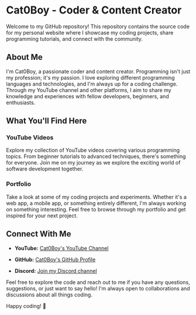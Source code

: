 # Cat0Boy - Coder & Content Creator

Welcome to my GitHub repository! This repository contains the source code for my personal website where I showcase my coding projects, share programming tutorials, and connect with the community.

## About Me

I'm Cat0Boy, a passionate coder and content creator. Programming isn't just my profession; it's my passion. I love exploring different programming languages and technologies, and I'm always up for a coding challenge. Through my YouTube channel and other platforms, I aim to share my knowledge and experiences with fellow developers, beginners, and enthusiasts.

## What You'll Find Here

### YouTube Videos

Explore my collection of YouTube videos covering various programming topics. From beginner tutorials to advanced techniques, there's something for everyone. Join me on my journey as we explore the exciting world of software development together.

### Portfolio

Take a look at some of my coding projects and experiments. Whether it's a web app, a mobile app, or something entirely different, I'm always working on something interesting. Feel free to browse through my portfolio and get inspired for your next project.

## Connect With Me

- **YouTube:** [Cat0Boy's YouTube Channel](https://www.youtube.com/channel/UCkE04Q6RTloJaUDW24SV4lg)
  
- **GitHub:** [Cat0Boy's GitHub Profile](https://github.com/Cat0Boy)
  
- **Discord:** [Join my Discord channel](https://discord.gg/yqXVPuHAyv)

Feel free to explore the code and reach out to me if you have any questions, suggestions, or just want to say hello! I'm always open to collaborations and discussions about all things coding.

Happy coding! 🚀

